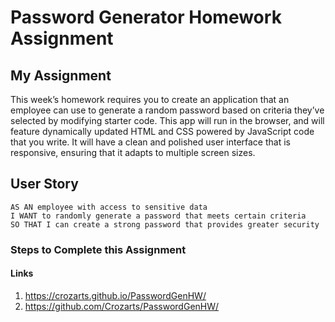
# Password Generator Homework Assignment

## My Assignment

This week’s homework requires you to create an application that an employee can use to generate a random password based on criteria they’ve selected by modifying starter code. This app will run in the browser, and will feature dynamically updated HTML and CSS powered by JavaScript code that you write. It will have a clean and polished user interface that is responsive, ensuring that it adapts to multiple screen sizes.

## User Story
```
AS AN employee with access to sensitive data
I WANT to randomly generate a password that meets certain criteria
SO THAT I can create a strong password that provides greater security
```

### Steps to Complete this Assignment









#### Links

1. https://crozarts.github.io/PasswordGenHW/
2. https://github.com/Crozarts/PasswordGenHW/